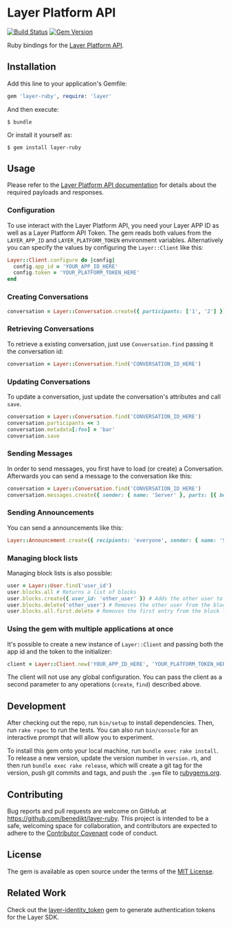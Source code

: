 # Layer Platform API

[![Build Status](https://travis-ci.org/benedikt/layer-ruby.svg)](https://travis-ci.org/benedikt/layer-ruby)
[![Gem Version](https://badge.fury.io/rb/layer-ruby.svg)](http://badge.fury.io/rb/layer-ruby)

Ruby bindings for the [Layer Platform API](https://developer.layer.com/docs/platform).

## Installation

Add this line to your application's Gemfile:

```ruby
gem 'layer-ruby', require: 'layer'
```

And then execute:

    $ bundle

Or install it yourself as:

    $ gem install layer-ruby

## Usage

Please refer to the [Layer Platform API documentation](https://developer.layer.com/docs/platform) for details about the required payloads and responses.

### Configuration

To use interact with the Layer Platform API, you need your Layer APP ID as well as a Layer Platform API Token. The gem reads both values from the `LAYER_APP_ID` and `LAYER_PLATFORM_TOKEN` environment variables. Alternatively you can specify the values by configuring the `Layer::Client` like this:

```ruby
Layer::Client.configure do |config|
  config.app_id = 'YOUR_APP_ID_HERE'
  config.token = 'YOUR_PLATFORM_TOKEN_HERE'
end
```

### Creating Conversations

```ruby
conversation = Layer::Conversation.create({ participants: ['1', '2'] })
```

### Retrieving Conversations

To retrieve a existing conversation, just use `Conversation.find` passing it the conversation id:

```ruby
conversation = Layer::Conversation.find('CONVERSATION_ID_HERE')
```

### Updating Conversations

To update a conversation, just update the conversation's attributes and call `save`.

```ruby
conversation = Layer::Conversation.find('CONVERSATION_ID_HERE')
conversation.participants << 3
conversation.metadata[:foo] = 'bar'
conversation.save
```


### Sending Messages

In order to send messages, you first have to load (or create) a Conversation. Afterwards you can send a message to the conversation like this:

```ruby
conversation = Layer::Conversation.find('CONVERSATION_ID_HERE')
conversation.messages.create({ sender: { name: 'Server' }, parts: [{ body: 'Hello!', mime_type: 'text/plain' }]})
```

### Sending Announcements

You can send a announcements like this:

```ruby
Layer::Announcement.create({ recipients: 'everyone', sender: { name: 'Server' }, parts: [{ body: 'Hello!', mime_type: 'text/plain' }]})
```

### Managing block lists

Managing block lists is also possible:

```ruby
user = Layer::User.find('user_id')
user.blocks.all # Returns a list of blocks
user.blocks.create({ user_id: 'other_user' }) # Adds the other user to the block list
user.blocks.delete('other_user') # Removes the other user from the block list
user.blocks.all.first.delete # Removes the first entry from the block list
```

### Using the gem with multiple applications at once

It's possible to create a new instance of `Layer::Client` and passing both the app id and the token to the initializer:

```ruby
client = Layer::Client.new('YOUR_APP_ID_HERE', 'YOUR_PLATFORM_TOKEN_HERE')
```

The client will not use any global configuration. You can pass the client as a second parameter to any operations (`create`, `find`) described above.

## Development

After checking out the repo, run `bin/setup` to install dependencies. Then, run `rake rspec` to run the tests. You can also run `bin/console` for an interactive prompt that will allow you to experiment.

To install this gem onto your local machine, run `bundle exec rake install`. To release a new version, update the version number in `version.rb`, and then run `bundle exec rake release`, which will create a git tag for the version, push git commits and tags, and push the `.gem` file to [rubygems.org](https://rubygems.org).

## Contributing

Bug reports and pull requests are welcome on GitHub at https://github.com/benedikt/layer-ruby. This project is intended to be a safe, welcoming space for collaboration, and contributors are expected to adhere to the [Contributor Covenant](contributor-covenant.org) code of conduct.


## License

The gem is available as open source under the terms of the [MIT License](http://opensource.org/licenses/MIT).

## Related Work

Check out the [layer-identity_token](https://github.com/dreimannzelt/layer-identity_token) gem to generate authentication tokens for the Layer SDK.
